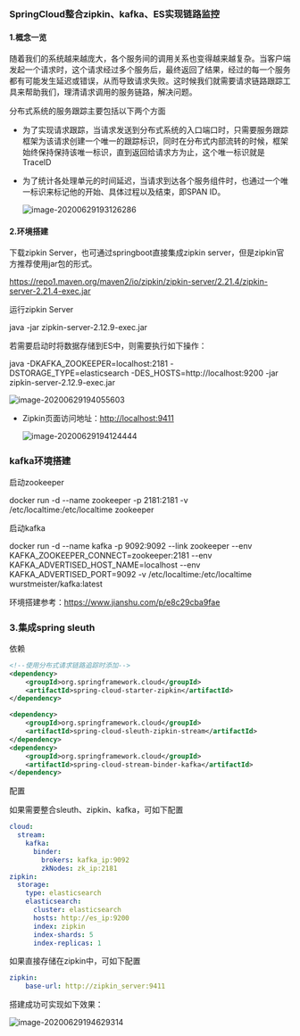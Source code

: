 ###  SpringCloud整合zipkin、kafka、ES实现链路监控

#### 1.概念一览

随着我们的系统越来越庞大，各个服务间的调用关系也变得越来越复杂。当客户端发起一个请求时，这个请求经过多个服务后，最终返回了结果，经过的每一个服务都有可能发生延迟或错误，从而导致请求失败。这时候我们就需要请求链路跟踪工具来帮助我们，理清请求调用的服务链路，解决问题。

分布式系统的服务跟踪主要包括以下两个方面

- 为了实现请求跟踪，当请求发送到分布式系统的入口端口时，只需要服务跟踪框架为该请求创建一个唯一的跟踪标识，同时在分布式内部流转的时候，框架始终保持保持该唯一标识，直到返回给请求方为止，这个唯一标识就是TraceID

- 为了统计各处理单元的时间延迟，当请求到达各个服务组件时，也通过一个唯一标识来标记他的开始、具体过程以及结束，即SPAN ID。

  ![image-20200629193126286](C:\Users\caiguoqing\AppData\Roaming\Typora\typora-user-images\image-20200629193126286.png)



#### 2.环境搭建

下载zipkin Server，也可通过springboot直接集成zipkin server，但是zipkin官方推荐使用jar包的形式。

https://repo1.maven.org/maven2/io/zipkin/zipkin-server/2.21.4/zipkin-server-2.21.4-exec.jar

运行zipkin Server

java -jar zipkin-server-2.12.9-exec.jar

若需要启动时将数据存储到ES中，则需要执行如下操作：

java -DKAFKA_ZOOKEEPER=localhost:2181 -DSTORAGE_TYPE=elasticsearch  -DES_HOSTS=http://localhost:9200  -jar  zipkin-server-2.12.9-exec.jar

![image-20200629194055603](C:\Users\caiguoqing\AppData\Roaming\Typora\typora-user-images\image-20200629194055603.png)

- Zipkin页面访问地址：[http://localhost:9411](http://localhost:9411/)

  ![image-20200629194124444](C:\Users\caiguoqing\AppData\Roaming\Typora\typora-user-images\image-20200629194124444.png)

### kafka环境搭建

启动zookeeper

docker run -d --name zookeeper -p 2181:2181 -v /etc/localtime:/etc/localtime zookeeper

启动kafka

docker run -d --name kafka -p 9092:9092 --link zookeeper --env KAFKA_ZOOKEEPER_CONNECT=zookeeper:2181 --env KAFKA_ADVERTISED_HOST_NAME=localhost --env KAFKA_ADVERTISED_PORT=9092 -v /etc/localtime:/etc/localtime wurstmeister/kafka:latest

环境搭建参考：https://www.jianshu.com/p/e8c29cba9fae

### 3.集成spring sleuth

依赖

```xml
<!--使用分布式请求链路追踪时添加-->
<dependency>
    <groupId>org.springframework.cloud</groupId>
    <artifactId>spring-cloud-starter-zipkin</artifactId>
</dependency>

<dependency>
    <groupId>org.springframework.cloud</groupId>
    <artifactId>spring-cloud-sleuth-zipkin-stream</artifactId>
</dependency>
<dependency>
    <groupId>org.springframework.cloud</groupId>
    <artifactId>spring-cloud-stream-binder-kafka</artifactId>
</dependency>
```

配置

如果需要整合sleuth、zipkin、kafka，可如下配置

```yml
cloud:
  stream:
    kafka:
      binder:
        brokers: kafka_ip:9092
        zkNodes: zk_ip:2181
zipkin:
  storage:
    type: elasticsearch
    elasticsearch:
      cluster: elasticsearch
      hosts: http://es_ip:9200
      index: zipkin
      index-shards: 5
      index-replicas: 1
```

如果直接存储在zipkin中，可如下配置

```yaml
zipkin:
	base-url: http://zipkin_server:9411
```

搭建成功可实现如下效果：

![image-20200629194629314](C:\Users\caiguoqing\AppData\Roaming\Typora\typora-user-images\image-20200629194629314.png)